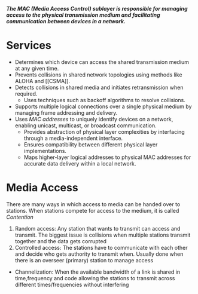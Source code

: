***The MAC (Media Access Control) sublayer is responsible for managing access to the physical transmission medium and facilitating communication between devices in a network.***
# Services
- Determines which device can access the shared transmission medium at any given time.  
- Prevents collisions in shared network topologies using methods like ALOHA and [[CSMA]].
- Detects collisions in shared media and initiates retransmission when required.  
	- Uses techniques such as backoff algorithms to resolve collisions. 
- Supports multiple logical connections over a single physical medium by managing frame addressing and delivery.  
- Uses *MAC addresses* to uniquely identify devices on a network, enabling unicast, multicast, or broadcast communication.
	- Provides abstraction of physical layer complexities by interfacing through a media-independent interface.  
	- Ensures compatibility between different physical layer implementations.  
	- Maps higher-layer logical addresses to physical MAC addresses for accurate data delivery within a local network.

# Media Access
There are many ways in which access to media can be handed over to stations. When stations compete for access to the medium, it is called *Contention*
1. Random access: Any station that wants to transmit can access and transmit. The biggest issue is collisions when multiple stations transmit together and the data gets corrupted
2. Controlled access: The stations have to communicate with each other and decide who gets authority to transmit when. Usually done when there is an overseer (primary) station to manage access
- Channelization: When the available bandwidth of a link is shared in time,frequency and code allowing the stations to transmit across different times/frequencies without interfering